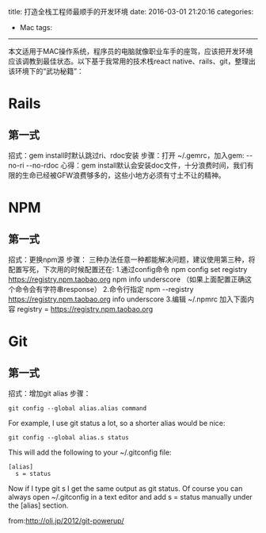 title: 打造全栈工程师最顺手的开发环境
date: 2016-03-01 21:20:16
categories:
  - Mac
tags:
---
本文适用于MAC操作系统，程序员的电脑就像职业车手的座驾，应该把开发环境应该调教到最佳状态。以下基于我常用的技术栈react native、rails、git，整理出该环境下的“武功秘籍”：
# Rails
## 第一式
招式：gem install时默认跳过ri、rdoc安装
步骤：打开 ~/.gemrc，加入gem: --no-ri --no-rdoc
心得：gem install默认会安装doc文件，十分浪费时间，我们有限的生命已经被GFW浪费够多的，这些小地方必须有寸土不让的精神。

# NPM
## 第一式
招式：更换npm源
步骤：
三种办法任意一种都能解决问题，建议使用第三种，将配置写死，下次用的时候配置还在:
1.通过config命令
    npm config set registry https://registry.npm.taobao.org 
    npm info underscore （如果上面配置正确这个命令会有字符串response）
2.命令行指定
    npm --registry https://registry.npm.taobao.org info underscore 
3.编辑 ~/.npmrc 加入下面内容
    registry = https://registry.npm.taobao.org

# Git
## 第一式
招式：增加git alias
步骤：
```
git config --global alias.alias command
```
For example, I use git status a lot, so a shorter alias would be nice:
```
git config --global alias.s status
```
This will add the following to your ~/.gitconfig file:
```
[alias]
  s = status
```
Now if I type git s I get the same output as git status. Of course you can always open ~/.gitconfig in a text editor and add s = status manually under the [alias] section.

from:<http://oli.jp/2012/git-powerup/>
